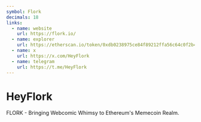 ```yaml
---
symbol: Flork
decimals: 18
links:
  - name: website
    url: https://flork.io/
  - name: explorer
    url: https://etherscan.io/token/0xdb0238975ce84f89212ffa56c64c0f2b47f8f153
  - name: x
    url: https://x.com/HeyFlork
  - name: telegram
    url: https://t.me/HeyFlork
---
```


# HeyFlork

FLORK - Bringing Webcomic Whimsy to Ethereum's Memecoin Realm.
